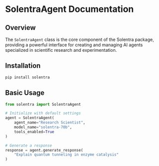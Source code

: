 # SolentraAgent Documentation

## Overview

The `SolentraAgent` class is the core component of the Solentra package, providing a powerful interface for creating and managing AI agents specialized in scientific research and experimentation.

## Installation

```bash
pip install solentra
```

## Basic Usage

```python
from solentra import SolentraAgent

# Initialize with default settings
agent = SolentraAgent(
    agent_name="Research Scientist",
    model_name="solentra-70b",
    tools_enabled=True
)

# Generate a response
response = agent.generate_response(
    "Explain quantum tunneling in enzyme catalysis"
)
```
